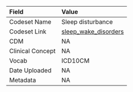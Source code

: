 |Field            |Value                |
|:----------------|:--------------------|
|Codeset Name     |Sleep disturbance    |
|Codeset Link     |[sleep_wake_disorders](https://github.com/PEDSnet/Variable-Dictionary/blob/main/conditions/sleep_wake_disorders.csv)|
|CDM              |NA                   |
|Clinical Concept |NA                   |
|Vocab            |ICD10CM              |
|Date Uploaded    |NA                   |
|Metadata         |NA                   |
